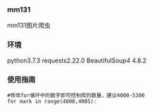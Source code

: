 ### mm131
mm131图片爬虫
### 环境
python3.7.3 requests2.22.0 BeautifulSoup4 4.8.2
### 使用指南
```
#修改for循环中的数字即可控制爬的数量，建议4000-5300
for mark in range(4000,4005):
```
